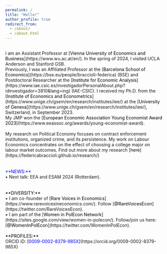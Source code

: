 ```yaml
---
permalink: /
title: "Hello!"
author_profile: true
redirect_from: 
  - /about/
  - /about.html
---
```

<br />
I am an Assistant Professor at [<span style="color:black">Vienna University of Economics and Business</span>](https://www.wu.ac.at/en/). In the spring of 2024, I visited UCLA Anderson and Stanford GSB. <br />
Previously, I was an Affiliated Professor at the [<span style="color:black">Barcelona School of Economics</span>](https://bse.eu/people/braccioli-federica) (BSE) and Postdoctoral Researcher at the [<span style="color:black">Institute for Economic Analysis</span>](https://www.iae.csic.es/investigadorPersonalAbout.php?idinvestigador=3810&lang=ing) (IAE-CSIC). I received my Ph.D. from the [<span style="color:black">Institute of Economics and Econometrics</span>](https://www.unige.ch/gsem/en/research/institutes/iee/) at the [<span style="color:black">University of Geneva</span>](https://www.unige.ch/gsem/en/research/institutes/iee/), Switzerland, in September 2023. <br />
My JMP won the [<span style="color:black">European Economic Association Young Economist Award 2023</span>](https://www.eeassoc.org/awards/young-economist-award).  <br />
 <br />
My research on Political Economy focuses on contract enforcement institutions, organized crime, and its persistence. My work on Labour Economics concentrates on the effect of choosing a college major on labour market outcomes. Find out more about my research [<span style="color:black">here</span>](https://federicabraccioli.github.io/research/) <br />
<br />
<br />
<span style="color:blue">**NEWS:**</span> <br />
▪️ Next talk: EEA and ESAM 2024 (Rotterdam). <br />
<br />
<br />
<span style="color:black">**DIVERSITY:**</span> <br />
▪️ I am co-founder of [<span style="color:black">Rare Voices in Economics</span>](https://www.rarevoicesineconomics.com/). Follow [<span style="color:black">@RareVoicesEcon</span>](https://twitter.com/RareVoicesEcon). <br />
▪️ I am part of the [<span style="color:black">Women in PolEcon Network</span>](https://sites.google.com/view/women-in-polecon/). Follow/join us here: [<span style="color:black">@WomenInPolEcon</span>](https://twitter.com/WomenInPolEcon).
<br />
<br />
<span style="color:black">**PROFILES:**</span> <br />
ORCID iD: [<span style="color:blue">0009-0002-8379-985X</span>](https://orcid.org/0009-0002-8379-985X) <br />
<br />
<br />
<!-- ![Alt Text](/images/IAE_logo.jpg){: width="25%" style="float: right;" } ![Alt Text](/images/bse_logo_large.png){: width="30%" style="float: right;" } -->
